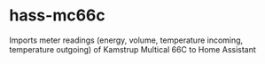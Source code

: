 # hass-mc66c
Imports meter readings (energy, volume, temperature incoming, temperature outgoing) of Kamstrup Multical 66C to Home Assistant
